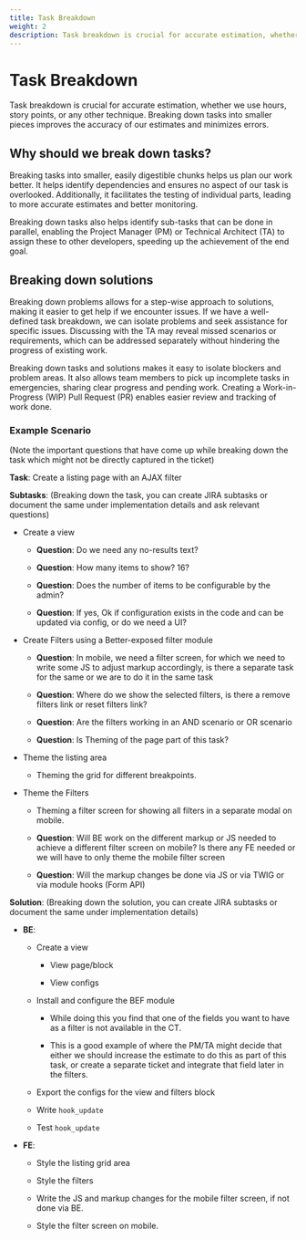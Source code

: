 ```yaml
---
title: Task Breakdown
weight: 2
description: Task breakdown is crucial for accurate estimation, whether we use hours, story points, or any other technique. Breaking down tasks into smaller pieces improves the accuracy of our estimates and minimizes errors.
---
```


# Task Breakdown

Task breakdown is crucial for accurate estimation, whether we use hours, story points, or any other technique. Breaking down tasks into smaller pieces improves the accuracy of our estimates and minimizes errors.

## Why should we break down tasks?

Breaking tasks into smaller, easily digestible chunks helps us plan our work better. It helps identify dependencies and ensures no aspect of our task is overlooked. Additionally, it facilitates the testing of individual parts, leading to more accurate estimates and better monitoring.

Breaking down tasks also helps identify sub-tasks that can be done in parallel, enabling the Project Manager (PM) or Technical Architect (TA) to assign these to other developers, speeding up the achievement of the end goal.

## Breaking down solutions

Breaking down problems allows for a step-wise approach to solutions, making it easier to get help if we encounter issues. If we have a well-defined task breakdown, we can isolate problems and seek assistance for specific issues. Discussing with the TA may reveal missed scenarios or requirements, which can be addressed separately without hindering the progress of existing work.

Breaking down tasks and solutions makes it easy to isolate blockers and problem areas. It also allows team members to pick up incomplete tasks in emergencies, sharing clear progress and pending work. Creating a Work-in-Progress (WIP) Pull Request (PR) enables easier review and tracking of work done.

### Example Scenario

(Note the important questions that have come up while breaking down the task which might not be directly captured in the ticket)

**Task**: Create a listing page with an AJAX filter

**Subtasks**: (Breaking down the task, you can create JIRA subtasks or document the same under implementation details and ask relevant questions)

- Create a view

  - **Question**: Do we need any no-results text?

  - **Question**: How many items to show? 16?

  - **Question**: Does the number of items to be configurable by the admin?

  - **Question**: If yes, Ok if configuration exists in the code and can be updated via config, or do we need a UI?

- Create Filters using a Better-exposed filter module

  - **Question**: In mobile, we need a filter screen, for which we need to write some JS to adjust markup accordingly, is there a separate task for the same or we are to do it in the same task

  - **Question**: Where do we show the selected filters, is there a remove filters link or reset filters link?

  - **Question**: Are the filters working in an AND scenario or OR scenario

  - **Question**: Is Theming of the page part of this task?

- Theme the listing area

  - Theming the grid for different breakpoints.

- Theme the Filters

  - Theming a filter screen for showing all filters in a separate modal on mobile.

  - **Question**: Will BE work on the different markup or JS needed to achieve a different filter screen on mobile? Is there any FE needed or we will have to only theme the mobile filter screen

  - **Question**: Will the markup changes be done via JS or via TWIG or via module hooks (Form API)

**Solution**: (Breaking down the solution, you can create JIRA subtasks or document the same under implementation details)

- **BE**:

  - Create a view

    - View page/block

    - View configs

  - Install and configure the BEF module

    - While doing this you find that one of the fields you want to have as a filter is not available in the CT.

    - This is a good example of where the PM/TA might decide that either we should increase the estimate to do this as part of this task, or create a separate ticket and integrate that field later in the filters.

  - Export the configs for the view and filters block

  - Write `hook_update`

  - Test `hook_update`

- **FE**:

  - Style the listing grid area

  - Style the filters

  - Write the JS and markup changes for the mobile filter screen, if not done via BE.

  - Style the filter screen on mobile.
